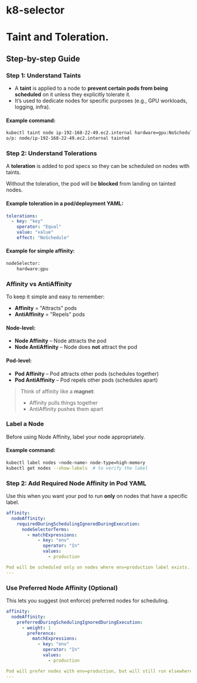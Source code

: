 # k8-selector
# Taint and Toleration.

## Step-by-step Guide

### Step 1: Understand Taints
- A **taint** is applied to a node to **prevent certain pods from being scheduled** on it unless they explicitly tolerate it.
- It’s used to dedicate nodes for specific purposes (e.g., GPU workloads, logging, infra).

#### Example command:
```bash
kubectl taint node ip-192-168-22-49.ec2.internal hardware=gpu:NoSchedule
o/p: node/ip-192-168-22-49.ec2.internal tainted


```
### Step 2: Understand Tolerations

A **toleration** is added to pod specs so they can be scheduled on nodes with taints.

Without the toleration, the pod will be **blocked** from landing on tainted nodes.

#### Example toleration in a pod/deployment YAML:

```yaml
tolerations:
  - key: "key"
    operator: "Equal"
    value: "value"
    effect: "NoSchedule"
```
#### Example for simple affinity:
```bash
nodeSelector:
    hardware:gpu  
```

### Affinity vs AntiAffinity

To keep it simple and easy to remember:

- **Affinity** = "Attracts" pods  
- **AntiAffinity** = "Repels" pods

#### Node-level:
- **Node Affinity** – Node attracts the pod
- **Node AntiAffinity** – Node does **not** attract the pod

#### Pod-level:
- **Pod Affinity** – Pod attracts other pods (schedules together)
- **Pod AntiAffinity** – Pod repels other pods (schedules apart)

> Think of affinity like a **magnet**:  
> - Affinity pulls things together  
> - AntiAffinity pushes them apart

### Label a Node
Before using Node Affinity, label your node appropriately.

#### Example command:
```bash
kubectl label nodes <node-name> node-type=high-memory
kubectl get nodes --show-labels  # to verify the label
```

### Step 2: Add Required Node Affinity in Pod YAML

Use this when you want your pod to run **only** on nodes that have a specific label.

```yaml
affinity:
  nodeAffinity:
    requiredDuringSchedulingIgnoredDuringExecution:
      nodeSelectorTerms:
        - matchExpressions:
            - key: "env"
              operator: "In"
              values:
                - production

Pod will be scheduled only on nodes where env=production label exists.
---

```
###  Use Preferred Node Affinity (Optional)

This lets you suggest (not enforce) preferred nodes for scheduling.

```yaml
affinity:
  nodeAffinity:
    preferredDuringSchedulingIgnoredDuringExecution:
      - weight: 1
        preference:
          matchExpressions:
            - key: "env"
              operator: "In"
              values:
                - production

Pod will prefer nodes with env=production, but will still run elsewhere if needed.
---

```

